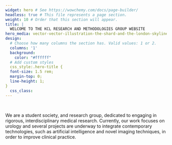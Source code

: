 ```yaml
---
widget: hero # See https://wowchemy.com/docs/page-builder/
headless: true # This file represents a page section.
weight: 10 # Order that this section will appear.
title: |
  WELCOME TO THE KCL RESEARCH AND METHODOLOGIES GROUP WEBSITE
hero_media: vector-vector-illustration-the-shard-and-the-london-skyline-eps-svg.png
design:
  # Choose how many columns the section has. Valid values: 1 or 2.
  columns: '1'
  background:
    color: "#ffffff"
  # Add custom styles
  css_style:.hero-title {
  font-size: 1.5 rem;
  margin-top: 0;
  line-height: 1;
}
  css_class:
---
```


<br>

We are a student society, and research group, dedicated to engaging in
rigorous, interdisciplinary medical research. Currently, our work focuses
on urology and several projects are underway to integrate contemporary
technologies, such as artificial intelligence and novel imaging techniques, in
order to improve clinical practice.
